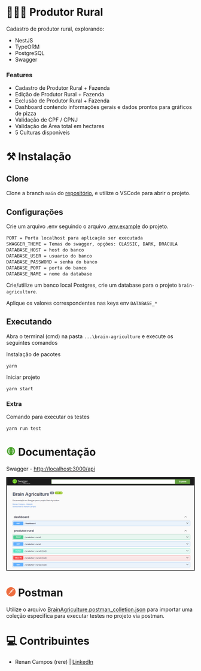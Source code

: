 # 🧑🏼‍🌾 Produtor Rural

Cadastro de produtor rural, explorando:
 - NestJS
 - TypeORM
 - PostgreSQL
 - Swagger

### Features

 - Cadastro de Produtor Rural + Fazenda
 - Edição de Produtor Rural + Fazenda
 - Exclusão de Produtor Rural + Fazenda
 - Dashboard contendo informações gerais e dados prontos para gráficos de pizza
 - Validação de CPF / CPNJ
 - Validação de Área total em hectares
 - 5 Culturas disponíveis
 

# ⚒️ Instalação

## Clone
Clone a branch `main` do [repositório](https://github.com/ReenanCampos/brain-agriculture/tree/main), e utilize o VSCode para abrir o projeto.


## Configurações
Crie um arquivo .env seguindo o arquivo [.env.example](https://github.com/ReenanCampos/brain-agriculture/blob/main/.env.example) do projeto.

```
PORT = Porta localhost para aplicação ser executada
SWAGGER_THEME = Temas do swagger, opções: CLASSIC, DARK, DRACULA
DATABASE_HOST = host do banco
DATABASE_USER = usuario do banco
DATABASE_PASSWORD = senha do banco
DATABASE_PORT = porta do banco
DATABASE_NAME = nome da database

```

Crie/utilize um banco local Postgres, crie um database para o projeto `brain-agriculture`.

Aplique os valores correspondentes nas keys env `DATABASE_*`

## Executando

Abra o terminal (cmd) na pasta `...\brain-agriculture` e execute os seguintes comandos

Instalação de pacotes
```
yarn
```

Iniciar projeto
```
yarn start
```


### Extra

Comando para executar os testes
```
yarn run test
```


# <img src="public/images/swagger.png" width="25" /> Documentação

Swagger - [http://localhost:3000/api](http://localhost:3000/api)

![Swagger](public/images/swagger_example.png)


# <img src="public/images/postman-icon.png" width="25" /> Postman

Utilize o arquivo [BrainAgriculture.postman_colletion.json](https://github.com/ReenanCampos/brain-agriculture/blob/main/postman/BrainAgriculture.postman_colletion.json) para importar uma coleção especifica para executar testes no projeto via postman.


# 💻 Contribuintes

 - Renan Campos (rere) | [LinkedIn](https://www.linkedin.com/in/reenan-campos/)


